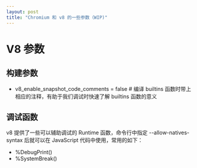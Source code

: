```yaml
---
layout: post
title: "Chromium 和 v8 的一些参数（WIP)"
---
```


# V8 参数

## 构建参数

- v8_enable_snapshot_code_comments = false # 编译 builtins 函数时带上相应的注释，有助于我们调试时快速了解 builtins 函数的意义 

## 调试函数

v8 提供了一些可以辅助调试的 Runtime 函数，命令行中指定 --allow-natives-syntax 后就可以在 JavaScript 代码中使用，常用的如下：
- %DebugPrint()
- %SystemBreak()
